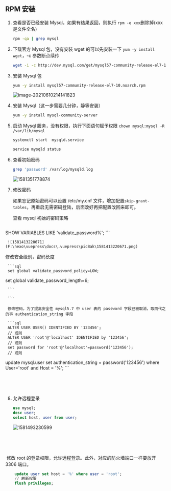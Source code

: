 ## RPM 安装

1. 查看是否已经安装 Mysql，如果有结果返回，则执行 `rpm -e xxx`删除掉(xxx 是文件全名)

   ```sh {1}
   rpm -qa | grep mysql
   ```


  2. 下载官方 Mysql 包，没有安装 wget 的可以先安装一下 `yum -y install wget`，-c 参数断点续传

     ```sh
     wget -i -c http://dev.mysql.com/get/mysql57-community-release-el7-10.noarch.rpm
     ```

  3. 安装 Mysql 包

     ```sh
     yum -y install mysql57-community-release-el7-10.noarch.rpm
     ```

     ![image-20210610214141823](assets/image-20210610214141823.png)

4. 安装 Mysql（这一步需要几分钟，静等安装）

   ```sh
   yum -y install mysql-community-server
   ```

5. 启动 Mysql 服务，没有权限，执行下面语句赋予权限 `chown mysql:mysql -R /var/lib/mysql`

   ```sh
   systemctl start  mysqld.service
   ```

   ```sh
   service mysqld status
   ```

  6. 查看初始密码

     ```sh
     grep 'password' /var/log/mysqld.log
     ```

     ![1581351778874](F:\hexo\vuepress\docs\.vuepress\picBak\1581351778874.png)

  7. 修改密码

     如果忘记原始密码可以设置 /etc/my.cnf 文件，增加配置`skip-grant-tables`，再重启无需密码登陆，后面改好再把配置改回来即可。

     查看 mysql 初始的密码策略
     
     ```sql
SHOW VARIABLES LIKE 'validate_password%'; 
     ```

     ![1581413220671](F:\hexo\vuepress\docs\.vuepress\picBak\1581413220671.png)
     

 修改安全级别，密码长度
     	
     
     ```sql
     set global validate_password_policy=LOW;
set global validate_password_length=6;

     ```

     ```

     修改密码，为了提高安全性 mysql5.7 中 user 表的 password 字段已被取消，取而代之的事 authentication_string 字段
     
     ```sql
     ALTER USER USER() IDENTIFIED BY '123456';
     // 或则
     ALTER USER 'root'@'localhost' IDENTIFIED by '123456';
     // 或则
     set password for 'root'@'localhost'=password('123456');
     // 或则
update  mysql.user set authentication_string = password('123456') where User='root' and Host = '%';
     ```
     
     


​	

​	

   8. 允许远程登录

      ```sql
      use mysql;
      desc user;
      select host, user from user;
      ```

      ![1581493230599](F:\hexo\vuepress\docs\.vuepress\picBak\1581493230599.png)

​	

​	

​       修改 root 的登录权限，允许远程登录。此外，对应的防火墙端口一样要放开 3306 端口。

```sql
    update user set host = '%' where user = 'root';
    // 刷新权限
    flush privileges;
```